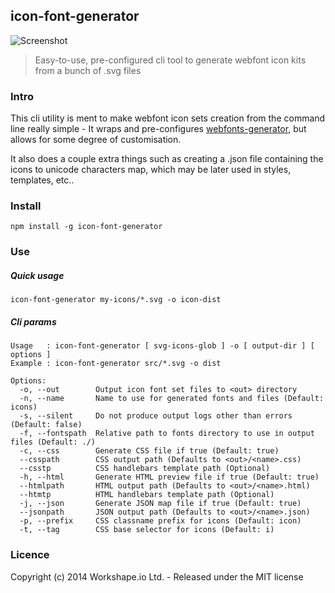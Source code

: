 ## icon-font-generator

![Screenshot](http://i.cubeupload.com/IMOHPK.png)

> Easy-to-use, pre-configured cli tool to generate webfont icon kits from a bunch of .svg files

### Intro

This cli utility is ment to make webfont icon sets creation from the command line really simple - It wraps and pre-configures [webfonts-generator](https://www.npmjs.com/package/webfonts-generator), but allows for some degree of customisation.

It also does a couple extra things such as creating a .json file containing the icons to unicode characters map, which may be later used in styles, templates, etc..

### Install

```
npm install -g icon-font-generator
```

### Use

##### Quick usage

```
icon-font-generator my-icons/*.svg -o icon-dist
```

##### Cli params

```
Usage   : icon-font-generator [ svg-icons-glob ] -o [ output-dir ] [ options ]
Example : icon-font-generator src/*.svg -o dist

Options:
  -o, --out        Output icon font set files to <out> directory
  -n, --name       Name to use for generated fonts and files (Default: icons)
  -s, --silent     Do not produce output logs other than errors (Default: false)
  -f, --fontspath  Relative path to fonts directory to use in output files (Default: ./)
  -c, --css        Generate CSS file if true (Default: true)
  --csspath        CSS output path (Defaults to <out>/<name>.css)
  --csstp          CSS handlebars template path (Optional)
  -h, --html       Generate HTML preview file if true (Default: true)
  --htmlpath       HTML output path (Defaults to <out>/<name>.html)
  --htmtp          HTML handlebars template path (Optional)
  -j, --json       Generate JSON map file if true (Default: true)
  --jsonpath       JSON output path (Defaults to <out>/<name>.json)
  -p, --prefix     CSS classname prefix for icons (Default: icon)
  -t, --tag        CSS base selector for icons (Default: i)
```


### Licence

Copyright (c) 2014 Workshape.io Ltd. - Released under the MIT license